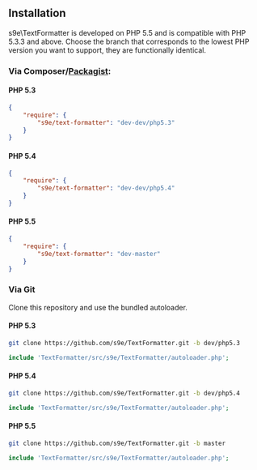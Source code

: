 ## Installation

s9e\\TextFormatter is developed on PHP 5.5 and is compatible with PHP 5.3.3 and above. Choose the branch that corresponds to the lowest PHP version you want to support, they are functionally identical.

### Via Composer/[Packagist](https://packagist.org/):

#### PHP 5.3
```json
{   
    "require": {
        "s9e/text-formatter": "dev-dev/php5.3"
    }
}
```

#### PHP 5.4
```json
{   
    "require": {
        "s9e/text-formatter": "dev-dev/php5.4"
    }
}
```

#### PHP 5.5
```json
{   
    "require": {
        "s9e/text-formatter": "dev-master"
    }
}
```

### Via Git

Clone this repository and use the bundled autoloader.

#### PHP 5.3
```bash
git clone https://github.com/s9e/TextFormatter.git -b dev/php5.3
```
```php
include 'TextFormatter/src/s9e/TextFormatter/autoloader.php';
```

#### PHP 5.4
```bash
git clone https://github.com/s9e/TextFormatter.git -b dev/php5.4
```
```php
include 'TextFormatter/src/s9e/TextFormatter/autoloader.php';
```

#### PHP 5.5
```bash
git clone https://github.com/s9e/TextFormatter.git -b master
```
```php
include 'TextFormatter/src/s9e/TextFormatter/autoloader.php';
```
